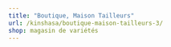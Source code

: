 ```yaml
---
title: "Boutique, Maison Tailleurs"
url: /kinshasa/boutique-maison-tailleurs-3/
shop: magasin de variétés
---
```

